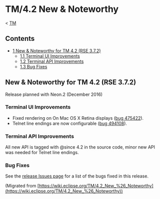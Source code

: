 

TM/4.2 New & Noteworthy
=======================

< [TM](/TM "TM")

Contents
--------

*   [1 New & Noteworthy for TM 4.2 (RSE 3.7.2)](#New-.26-Noteworthy-for-TM-4.2-.28RSE-3.7.2.29)
    *   [1.1 Terminal UI Improvements](#Terminal-UI-Improvements)
    *   [1.2 Terminal API Improvements](#Terminal-API-Improvements)
    *   [1.3 Bug Fixes](#Bug-Fixes)

New & Noteworthy for TM 4.2 (RSE 3.7.2)
---------------------------------------

Release planned with Neon.2 (December 2016)

### Terminal UI Improvements

*   Fixed rendering on On Mac OS X Retina displays ([bug 475422](https://bugs.eclipse.org/bugs/show_bug.cgi?id=475422)).
*   Telnet line endings are now configurable ([bug 494108](https://bugs.eclipse.org/bugs/show_bug.cgi?id=494108)).

### Terminal API Improvements

All new API is tagged with @since 4.2 in the source code, minor new API was needed for Telnet line endings.

### Bug Fixes

See the [release Issues page](https://projects.eclipse.org/projects/tools.tm/releases/4.2.0/bugs) for a list of the bugs fixed in this release.


(Migrated from [https://wiki.eclipse.org/TM/4.2_New_%26_Noteworthy](https://wiki.eclipse.org/TM/4.2_New_%26_Noteworthy))